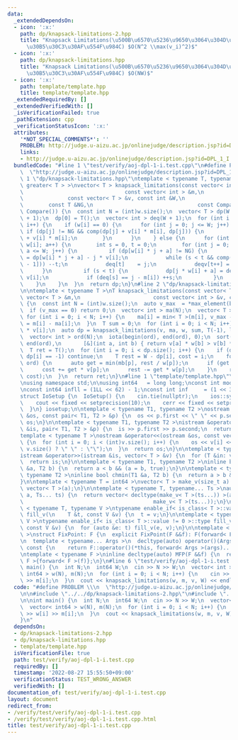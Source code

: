 ```yaml
---
data:
  _extendedDependsOn:
  - icon: ':x:'
    path: dp/knapsack-limitations-2.hpp
    title: "Knapsack Limitations(\u500B\u6570\u5236\u9650\u3064\u304D\u30CA\u30C3\u30D7\
      \u30B5\u30C3\u30AF\u554F\u984C) $O(N^2 \\max(v_i)^2)$"
  - icon: ':x:'
    path: dp/knapsack-limitations.hpp
    title: "Knapsack Limitations(\u500B\u6570\u5236\u9650\u3064\u304D\u30CA\u30C3\u30D7\
      \u30B5\u30C3\u30AF\u554F\u984C) $O(NW)$"
  - icon: ':x:'
    path: template/template.hpp
    title: template/template.hpp
  _extendedRequiredBy: []
  _extendedVerifiedWith: []
  _isVerificationFailed: true
  _pathExtension: cpp
  _verificationStatusIcon: ':x:'
  attributes:
    '*NOT_SPECIAL_COMMENTS*': ''
    PROBLEM: http://judge.u-aizu.ac.jp/onlinejudge/description.jsp?id=DPL_1_I
    links:
    - http://judge.u-aizu.ac.jp/onlinejudge/description.jsp?id=DPL_1_I
  bundledCode: "#line 1 \"test/verify/aoj-dpl-1-i.test.cpp\"\n#define PROBLEM \\\n\
    \  \"http://judge.u-aizu.ac.jp/onlinejudge/description.jsp?id=DPL_1_I\"\n\n#line\
    \ 1 \"dp/knapsack-limitations.hpp\"\ntemplate < typename T, typename Compare =\
    \ greater< T > >\nvector< T > knapsack_limitations(const vector< int > &w,\n \
    \                                const vector< int > &m,\n                   \
    \              const vector< T > &v, const int &W,\n                         \
    \        const T &NG,\n                                 const Compare &comp =\
    \ Compare()) {\n  const int N = (int)w.size();\n  vector< T > dp(W + 1, NG), deqv(W\
    \ + 1);\n  dp[0] = T();\n  vector< int > deq(W + 1);\n  for (int i = 0; i < N;\
    \ i++) {\n    if (w[i] == 0) {\n      for (int j = 0; j <= W; j++) {\n       \
    \ if (dp[j] != NG && comp(dp[j] + v[i] * m[i], dp[j])) {\n          dp[j] = dp[j]\
    \ + v[i] * m[i];\n        }\n      }\n    } else {\n      for (int a = 0; a <\
    \ w[i]; a++) {\n        int s = 0, t = 0;\n        for (int j = 0; w[i] * j +\
    \ a <= W; j++) {\n          if (dp[w[i] * j + a] != NG) {\n            auto val\
    \ = dp[w[i] * j + a] - j * v[i];\n            while (s < t && comp(val, deqv[t\
    \ - 1])) --t;\n            deq[t]    = j;\n            deqv[t++] = val;\n    \
    \      }\n          if (s < t) {\n            dp[j * w[i] + a] = deqv[s] + j *\
    \ v[i];\n            if (deq[s] == j - m[i]) ++s;\n          }\n        }\n  \
    \    }\n    }\n  }\n  return dp;\n}\n#line 2 \"dp/knapsack-limitations-2.hpp\"\
    \n\ntemplate < typename T >\nT knapsack_limitations(const vector< T > &w, const\
    \ vector< T > &m,\n                       const vector< int > &v, const T &W)\
    \ {\n  const int N = (int)w.size();\n  auto v_max  = *max_element(begin(v), end(v));\n\
    \  if (v_max == 0) return 0;\n  vector< int > ma(N);\n  vector< T > mb(N);\n \
    \ for (int i = 0; i < N; i++) {\n    ma[i] = min< T >(m[i], v_max - 1);\n    mb[i]\
    \ = m[i] - ma[i];\n  }\n  T sum = 0;\n  for (int i = 0; i < N; i++) sum += ma[i]\
    \ * v[i];\n  auto dp = knapsack_limitations(v, ma, w, sum, T(-1), less<>());\n\
    \  vector< int > ord(N);\n  iota(begin(ord), end(ord), 0);\n  sort(begin(ord),\
    \ end(ord),\n       [&](int a, int b) { return v[a] * w[b] > v[b] * w[a]; });\n\
    \  T ret = T();\n  for (int i = 0; i < dp.size(); i++) {\n    if (dp[i] > W ||\
    \ dp[i] == -1) continue;\n    T rest = W - dp[i], cost = i;\n    for (auto &p:\
    \ ord) {\n      auto get = min(mb[p], rest / w[p]);\n      if (get <= 0) continue;\n\
    \      cost += get * v[p];\n      rest -= get * w[p];\n    }\n    ret = max(ret,\
    \ cost);\n  }\n  return ret;\n}\n#line 1 \"template/template.hpp\"\n#include <bits/stdc++.h>\n\
    \nusing namespace std;\n\nusing int64   = long long;\nconst int mod = 1e9 + 7;\n\
    \nconst int64 infll = (1LL << 62) - 1;\nconst int inf     = (1 << 30) - 1;\n\n\
    struct IoSetup {\n  IoSetup() {\n    cin.tie(nullptr);\n    ios::sync_with_stdio(false);\n\
    \    cout << fixed << setprecision(10);\n    cerr << fixed << setprecision(10);\n\
    \  }\n} iosetup;\n\ntemplate < typename T1, typename T2 >\nostream &operator<<(ostream\
    \ &os, const pair< T1, T2 > &p) {\n  os << p.first << \" \" << p.second;\n  return\
    \ os;\n}\n\ntemplate < typename T1, typename T2 >\nistream &operator>>(istream\
    \ &is, pair< T1, T2 > &p) {\n  is >> p.first >> p.second;\n  return is;\n}\n\n\
    template < typename T >\nostream &operator<<(ostream &os, const vector< T > &v)\
    \ {\n  for (int i = 0; i < (int)v.size(); i++) {\n    os << v[i] << (i + 1 !=\
    \ v.size() ? \" \" : \"\");\n  }\n  return os;\n}\n\ntemplate < typename T >\n\
    istream &operator>>(istream &is, vector< T > &v) {\n  for (T &in: v) is >> in;\n\
    \  return is;\n}\n\ntemplate < typename T1, typename T2 >\ninline bool chmax(T1\
    \ &a, T2 b) {\n  return a < b && (a = b, true);\n}\n\ntemplate < typename T1,\
    \ typename T2 >\ninline bool chmin(T1 &a, T2 b) {\n  return a > b && (a = b, true);\n\
    }\n\ntemplate < typename T = int64 >\nvector< T > make_v(size_t a) {\n  return\
    \ vector< T >(a);\n}\n\ntemplate < typename T, typename... Ts >\nauto make_v(size_t\
    \ a, Ts... ts) {\n  return vector< decltype(make_v< T >(ts...)) >(a,\n       \
    \                                         make_v< T >(ts...));\n}\n\ntemplate\
    \ < typename T, typename V >\ntypename enable_if< is_class< T >::value == 0 >::type\
    \ fill_v(\n    T &t, const V &v) {\n  t = v;\n}\n\ntemplate < typename T, typename\
    \ V >\ntypename enable_if< is_class< T >::value != 0 >::type fill_v(\n    T &t,\
    \ const V &v) {\n  for (auto &e: t) fill_v(e, v);\n}\n\ntemplate < typename F\
    \ >\nstruct FixPoint: F {\n  explicit FixPoint(F &&f): F(forward< F >(f)) {}\n\
    \n  template < typename... Args >\n  decltype(auto) operator()(Args &&...args)\
    \ const {\n    return F::operator()(*this, forward< Args >(args)...);\n  }\n};\n\
    \ntemplate < typename F >\ninline decltype(auto) MFP(F &&f) {\n  return FixPoint<\
    \ F >{forward< F >(f)};\n}\n#line 6 \"test/verify/aoj-dpl-1-i.test.cpp\"\n\nint\
    \ main() {\n  int N;\n  int64 W;\n  cin >> N >> W;\n  vector< int > v(N);\n  vector<\
    \ int64 > w(N), m(N);\n  for (int i = 0; i < N; i++) {\n    cin >> v[i] >> w[i]\
    \ >> m[i];\n  }\n  cout << knapsack_limitations(w, m, v, W) << endl;\n}\n"
  code: "#define PROBLEM \\\n  \"http://judge.u-aizu.ac.jp/onlinejudge/description.jsp?id=DPL_1_I\"\
    \n\n#include \"../../dp/knapsack-limitations-2.hpp\"\n#include \"../../template/template.hpp\"\
    \n\nint main() {\n  int N;\n  int64 W;\n  cin >> N >> W;\n  vector< int > v(N);\n\
    \  vector< int64 > w(N), m(N);\n  for (int i = 0; i < N; i++) {\n    cin >> v[i]\
    \ >> w[i] >> m[i];\n  }\n  cout << knapsack_limitations(w, m, v, W) << endl;\n\
    }\n"
  dependsOn:
  - dp/knapsack-limitations-2.hpp
  - dp/knapsack-limitations.hpp
  - template/template.hpp
  isVerificationFile: true
  path: test/verify/aoj-dpl-1-i.test.cpp
  requiredBy: []
  timestamp: '2022-08-27 15:55:50+09:00'
  verificationStatus: TEST_WRONG_ANSWER
  verifiedWith: []
documentation_of: test/verify/aoj-dpl-1-i.test.cpp
layout: document
redirect_from:
- /verify/test/verify/aoj-dpl-1-i.test.cpp
- /verify/test/verify/aoj-dpl-1-i.test.cpp.html
title: test/verify/aoj-dpl-1-i.test.cpp
---
```

